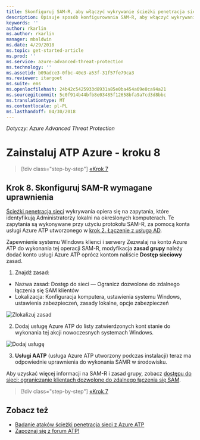 ```yaml
---
title: Skonfiguruj SAM-R, aby włączyć wykrywanie ścieżki penetracja sieci w Azure ATP | Dokumentacja firmy Microsoft
description: Opisuje sposób konfigurowania SAM-R, aby włączyć wykrywanie ścieżki penetracja sieci w Azure ATP
keywords: ''
author: rkarlin
ms.author: rkarlin
manager: mbaldwin
ms.date: 4/29/2018
ms.topic: get-started-article
ms.prod: ''
ms.service: azure-advanced-threat-protection
ms.technology: ''
ms.assetid: b09adce3-0fbc-40e3-a53f-31f57fe79ca3
ms.reviewer: itargoet
ms.suite: ems
ms.openlocfilehash: 24b42c5425933d8931a85e0ba454a69e0ca94a21
ms.sourcegitcommit: 5c0f914b44bfb8e03485f12658bfa9a7cd3d8bbc
ms.translationtype: MT
ms.contentlocale: pl-PL
ms.lasthandoff: 04/30/2018
---
```

*Dotyczy: Azure Advanced Threat Protection*

# <a name="install-azure-atp---step-8"></a>Zainstaluj ATP Azure - kroku 8

>[!div class="step-by-step"]
[«Krok 7](install-atp-step7.md)

## <a name="step-8-configure-sam-r-required-permissions"></a>Krok 8. Skonfiguruj SAM-R wymagane uprawnienia

[Ścieżki penetracja sieci](use-case-lateral-movement-path.md) wykrywania opiera się na zapytania, które identyfikują Administratorzy lokalni na określonych komputerach. Te zapytania są wykonywane przy użyciu protokołu SAM-R, za pomocą konta usługi Azure ATP utworzonego w [krok 2. Łączenie z usługą AD](install-atp-step2.md).
 
Zapewnienie systemu Windows klienci i serwery Zezwalaj na konto Azure ATP do wykonania tej operacji SAM-R, modyfikacja **zasad grupy** należy dodać konto usługi Azure ATP oprócz kontom naliście **Dostęp sieciowy** zasad.

1. Znajdź zasad:

 - Nazwa zasad: Dostęp do sieci — Ogranicz dozwolone do zdalnego łączenia się SAM klientów
 - Lokalizacja: Konfiguracja komputera, ustawienia systemu Windows, ustawienia zabezpieczeń, zasady lokalne, opcje zabezpieczeń
  
  ![Zlokalizuj zasad](./media/samr-policy-location.png)

2. Dodaj usługę Azure ATP do listy zatwierdzonych kont stanie do wykonania tej akcji nowoczesnych systemach Windows.
 
  ![Dodaj usługę](./media/samr-add-service.png)

3. **Usługi AATP** (usługa Azure ATP utworzony podczas instalacji) teraz ma odpowiednie uprawnienia do wykonania SAMR w środowisku.

Aby uzyskać więcej informacji na SAM-R i zasad grupy, zobacz [dostępu do sieci: ograniczanie klientach dozwolone do zdalnego łączenia się SAM](https://docs.microsoft.com/windows/security/threat-protection/security-policy-settings/network-access-restrict-clients-allowed-to-make-remote-sam-calls).


>[!div class="step-by-step"]
[«Krok 7](install-atp-step7.md)



## <a name="see-also"></a>Zobacz też
- [Badanie ataków ścieżki penetracja sieci z Azure ATP](use-case-lateral-movement-path.md)
- [Zapoznaj się z forum ATP!](https://aka.ms/azureatpcommunity)